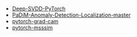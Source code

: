 - [Deep-SVDD-PyTorch](https://github.com/lukasruff/Deep-SVDD-PyTorch)
- [PaDiM-Anomaly-Detection-Localization-master](PaDiM-Anomaly-Detection-Localization-master)
- [pytorch-grad-cam](https://github.com/jacobgil/pytorch-grad-cam)
- [pytorch-msssim](https://github.com/VainF/pytorch-msssim)
